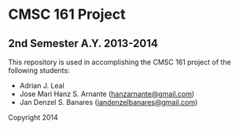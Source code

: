 CMSC 161 Project
================

2nd Semester A.Y. 2013-2014
---------------------------

This repository is used in accomplishing the CMSC 161 project of the following students:

- Adrian J. Leal
- Jose Mari Hanz S. Arnante (hanzarnante@gmail.com)
- Jan Denzel S. Banares (jandenzelbanares@gmail.com)


Copyright 2014


